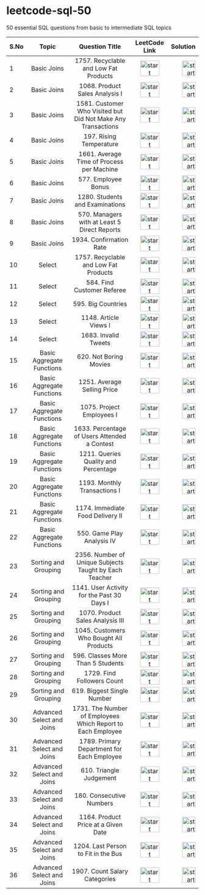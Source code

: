 # leetcode-sql-50
50 essential SQL questions from basic to intermediate SQL topics

| S.No | Topic | Question Title | LeetCode Link | Solution |
| :---         |     :---:      |     :---:      |  :---:      |         ---: |
| 1  |  Basic Joins | 1757. Recyclable and Low Fat Products  | <a href="https://leetcode.com/problems/replace-employee-id-with-the-unique-identifier/?envType=study-plan-v2&envId=top-sql-50"> <img align="center" src="https://ih1.redbubble.net/image.4319740961.7776/st,small,507x507-pad,600x600,f8f8f8.webp" alt="start practicing"  height="40" width="50" /> </a> <br>    |  <a href="https://github.com/Nisha789/leetcode-sql-50/blob/main/1378.%20Replace%20Employee%20ID%20With%20The%20Unique%20Identifier.sql"> <img align="center" src="https://symbols.getvecta.com/stencil_28/61_sql-database-generic.90b41636a8.svg" alt="start practicing"  height="40" width="35" /> </a> <br>    | 
| 2  |  Basic Joins | 1068. Product Sales Analysis I  | <a href="https://leetcode.com/problems/product-sales-analysis-i/description/?envType=study-plan-v2&envId=top-sql-50"> <img align="center" src="https://ih1.redbubble.net/image.4319740961.7776/st,small,507x507-pad,600x600,f8f8f8.webp" alt="start practicing"  height="40" width="50" /> </a> <br>    |  <a href="https://github.com/Nisha789/leetcode-sql-50/blob/main/1068.%20Product%20Sales%20Analysis%20I.sql"> <img align="center" src="https://symbols.getvecta.com/stencil_28/61_sql-database-generic.90b41636a8.svg" alt="start practicing"  height="40" width="35" /> </a> <br>    | 
| 3  |  Basic Joins | 1581. Customer Who Visited but Did Not Make Any Transactions  | <a href="https://leetcode.com/problems/customer-who-visited-but-did-not-make-any-transactions/?envType=study-plan-v2&envId=top-sql-50"> <img align="center" src="https://ih1.redbubble.net/image.4319740961.7776/st,small,507x507-pad,600x600,f8f8f8.webp" alt="start practicing"  height="40" width="50" /> </a> <br>    |  <a href="https://github.com/Nisha789/leetcode-sql-50/blob/main/1581.%20Customer%20Who%20Visited%20but%20Did%20Not%20Make%20Any%20Transactions.sql"> <img align="center" src="https://symbols.getvecta.com/stencil_28/61_sql-database-generic.90b41636a8.svg" alt="start practicing"  height="40" width="35" /> </a> <br>    |
| 4  |  Basic Joins | 197. Rising Temperature  | <a href="https://leetcode.com/problems/rising-temperature/?envType=study-plan-v2&envId=top-sql-50"> <img align="center" src="https://ih1.redbubble.net/image.4319740961.7776/st,small,507x507-pad,600x600,f8f8f8.webp" alt="start practicing"  height="40" width="50" /> </a> <br>    |  <a href="https://github.com/Nisha789/leetcode-sql-50/blob/main/197.%20Rising%20Temperature.sql"> <img align="center" src="https://symbols.getvecta.com/stencil_28/61_sql-database-generic.90b41636a8.svg" alt="start practicing"  height="40" width="35" /> </a> <br>    |
| 5  |  Basic Joins | 1661. Average Time of Process per Machine  | <a href="https://leetcode.com/problems/average-time-of-process-per-machine/?envType=study-plan-v2&envId=top-sql-50"> <img align="center" src="https://ih1.redbubble.net/image.4319740961.7776/st,small,507x507-pad,600x600,f8f8f8.webp" alt="start practicing"  height="40" width="50" /> </a> <br>    |  <a href="https://github.com/Nisha789/leetcode-sql-50/blob/main/1661.%20Average%20Time%20of%20Process%20per%20Machine.sql"> <img align="center" src="https://symbols.getvecta.com/stencil_28/61_sql-database-generic.90b41636a8.svg" alt="start practicing"  height="40" width="35" /> </a> <br>    |
| 6  |  Basic Joins | 577. Employee Bonus  | <a href="https://leetcode.com/problems/employee-bonus/?envType=study-plan-v2&envId=top-sql-50"> <img align="center" src="https://ih1.redbubble.net/image.4319740961.7776/st,small,507x507-pad,600x600,f8f8f8.webp" alt="start practicing"  height="40" width="50" /> </a> <br>    |  <a href="https://github.com/Nisha789/leetcode-sql-50/blob/main/577.%20Employee%20Bonus.sql"> <img align="center" src="https://symbols.getvecta.com/stencil_28/61_sql-database-generic.90b41636a8.svg" alt="start practicing"  height="40" width="35" /> </a> <br>    |
| 7  |  Basic Joins | 1280. Students and Examinations  | <a href="https://leetcode.com/problems/students-and-examinations/description/?envType=study-plan-v2&envId=top-sql-50"> <img align="center" src="https://ih1.redbubble.net/image.4319740961.7776/st,small,507x507-pad,600x600,f8f8f8.webp" alt="start practicing"  height="40" width="50" /> </a> <br>    |  <a href="https://github.com/Nisha789/leetcode-sql-50/blob/main/1280.%20Students%20and%20Examinations.sql"> <img align="center" src="https://symbols.getvecta.com/stencil_28/61_sql-database-generic.90b41636a8.svg" alt="start practicing"  height="40" width="35" /> </a> <br>    |
| 8  |  Basic Joins | 570. Managers with at Least 5 Direct Reports  | <a href="https://leetcode.com/problems/managers-with-at-least-5-direct-reports/submissions/1577392094/?envType=study-plan-v2&envId=top-sql-50"> <img align="center" src="https://ih1.redbubble.net/image.4319740961.7776/st,small,507x507-pad,600x600,f8f8f8.webp" alt="start practicing"  height="40" width="50" /> </a> <br>    |  <a href="https://github.com/Nisha789/leetcode-sql-50/blob/main/570.%20Managers%20with%20at%20Least%205%20Direct%20Reports.sql"> <img align="center" src="https://symbols.getvecta.com/stencil_28/61_sql-database-generic.90b41636a8.svg" alt="start practicing"  height="40" width="35" /> </a> <br>    |
| 9  |  Basic Joins | 1934. Confirmation Rate  | <a href="https://leetcode.com/problems/confirmation-rate/?envType=study-plan-v2&envId=top-sql-50"> <img align="center" src="https://ih1.redbubble.net/image.4319740961.7776/st,small,507x507-pad,600x600,f8f8f8.webp" alt="start practicing"  height="40" width="50" /> </a> <br>    |  <a href="https://github.com/Nisha789/leetcode-sql-50/blob/main/1934.%20Confirmation%20Rate.sql"> <img align="center" src="https://symbols.getvecta.com/stencil_28/61_sql-database-generic.90b41636a8.svg" alt="start practicing"  height="40" width="35" /> </a> <br>    |
| 10  |  Select | 1757. Recyclable and Low Fat Products  | <a href="https://leetcode.com/problems/recyclable-and-low-fat-products/description/?envType=study-plan-v2&envId=top-sql-50"> <img align="center" src="https://ih1.redbubble.net/image.4319740961.7776/st,small,507x507-pad,600x600,f8f8f8.webp" alt="start practicing"  height="40" width="50" /> </a> <br>    |  <a href="https://github.com/Nisha789/leetcode-sql-50/blob/main/select/1757.%20Recyclable%20and%20Low%20Fat%20Products.sql"> <img align="center" src="https://symbols.getvecta.com/stencil_28/61_sql-database-generic.90b41636a8.svg" alt="start practicing"  height="40" width="35" /> </a> <br>    |
| 11  |  Select | 584. Find Customer Referee  | <a href="https://leetcode.com/problems/find-customer-referee/description/?envType=study-plan-v2&envId=top-sql-50"> <img align="center" src="https://ih1.redbubble.net/image.4319740961.7776/st,small,507x507-pad,600x600,f8f8f8.webp" alt="start practicing"  height="40" width="50" /> </a> <br>    |  <a href="https://github.com/Nisha789/leetcode-sql-50/blob/main/select/584.%20Find%20Customer%20Referee.sql"> <img align="center" src="https://symbols.getvecta.com/stencil_28/61_sql-database-generic.90b41636a8.svg" alt="start practicing"  height="40" width="35" /> </a> <br>    |
| 12  |  Select | 595. Big Countries  | <a href="https://leetcode.com/problems/big-countries/description/?envType=study-plan-v2&envId=top-sql-50"> <img align="center" src="https://ih1.redbubble.net/image.4319740961.7776/st,small,507x507-pad,600x600,f8f8f8.webp" alt="start practicing"  height="40" width="50" /> </a> <br>    |  <a href="https://github.com/Nisha789/leetcode-sql-50/blob/main/select/595.%20Big%20Countries.sql"> <img align="center" src="https://symbols.getvecta.com/stencil_28/61_sql-database-generic.90b41636a8.svg" alt="start practicing"  height="40" width="35" /> </a> <br>    |
| 13  |  Select | 1148. Article Views I  | <a href="https://leetcode.com/problems/article-views-i/description/?envType=study-plan-v2&envId=top-sql-50"> <img align="center" src="https://ih1.redbubble.net/image.4319740961.7776/st,small,507x507-pad,600x600,f8f8f8.webp" alt="start practicing"  height="40" width="50" /> </a> <br>    |  <a href="https://github.com/Nisha789/leetcode-sql-50/blob/main/select/1148.%20Article%20Views%20I.sql"> <img align="center" src="https://symbols.getvecta.com/stencil_28/61_sql-database-generic.90b41636a8.svg" alt="start practicing"  height="40" width="35" /> </a> <br>    |
| 14  |  Select | 1683. Invalid Tweets  | <a href="https://leetcode.com/problems/invalid-tweets/description/?envType=study-plan-v2&envId=top-sql-50"> <img align="center" src="https://ih1.redbubble.net/image.4319740961.7776/st,small,507x507-pad,600x600,f8f8f8.webp" alt="start practicing"  height="40" width="50" /> </a> <br>    |  <a href="https://github.com/Nisha789/leetcode-sql-50/blob/main/select/1683.%20Invalid%20Tweets.sql"> <img align="center" src="https://symbols.getvecta.com/stencil_28/61_sql-database-generic.90b41636a8.svg" alt="start practicing"  height="40" width="35" /> </a> <br>    |
| 15  |  Basic Aggregate Functions | 620. Not Boring Movies  | <a href="https://leetcode.com/problems/not-boring-movies/description/?envType=study-plan-v2&envId=top-sql-50"> <img align="center" src="https://ih1.redbubble.net/image.4319740961.7776/st,small,507x507-pad,600x600,f8f8f8.webp" alt="start practicing"  height="40" width="50" /> </a> <br>    |  <a href="https://github.com/Nisha789/leetcode-sql-50/blob/main/basic_aggregate_functions/620.%20Not%20Boring%20Movies.sql"> <img align="center" src="https://symbols.getvecta.com/stencil_28/61_sql-database-generic.90b41636a8.svg" alt="start practicing"  height="40" width="35" /> </a> <br>    |
| 16  |  Basic Aggregate Functions | 1251. Average Selling Price  | <a href="https://leetcode.com/problems/average-selling-price/description/?envType=study-plan-v2&envId=top-sql-50"> <img align="center" src="https://ih1.redbubble.net/image.4319740961.7776/st,small,507x507-pad,600x600,f8f8f8.webp" alt="start practicing"  height="40" width="50" /> </a> <br>    |  <a href="https://github.com/Nisha789/leetcode-sql-50/blob/main/basic_aggregate_functions/1251.%20Average%20Selling%20Price.sql"> <img align="center" src="https://symbols.getvecta.com/stencil_28/61_sql-database-generic.90b41636a8.svg" alt="start practicing"  height="40" width="35" /> </a> <br>    |
| 17  |  Basic Aggregate Functions | 1075. Project Employees I  | <a href="https://leetcode.com/problems/project-employees-i/?envType=study-plan-v2&envId=top-sql-50"> <img align="center" src="https://ih1.redbubble.net/image.4319740961.7776/st,small,507x507-pad,600x600,f8f8f8.webp" alt="start practicing"  height="40" width="50" /> </a> <br>    |  <a href="https://github.com/Nisha789/leetcode-sql-50/blob/main/basic_aggregate_functions/1075.%20Project%20Employees%20I.sql"> <img align="center" src="https://symbols.getvecta.com/stencil_28/61_sql-database-generic.90b41636a8.svg" alt="start practicing"  height="40" width="35" /> </a> <br>    |
| 18  |  Basic Aggregate Functions | 1633. Percentage of Users Attended a Contest  | <a href="https://leetcode.com/problems/percentage-of-users-attended-a-contest/description/?envType=study-plan-v2&envId=top-sql-50"> <img align="center" src="https://ih1.redbubble.net/image.4319740961.7776/st,small,507x507-pad,600x600,f8f8f8.webp" alt="start practicing"  height="40" width="50" /> </a> <br>    |  <a href="https://github.com/Nisha789/leetcode-sql-50/blob/main/basic_aggregate_functions/1633.%20Percentage%20of%20Users%20Attended%20a%20Contest.sql"> <img align="center" src="https://symbols.getvecta.com/stencil_28/61_sql-database-generic.90b41636a8.svg" alt="start practicing"  height="40" width="35" /> </a> <br>    |
| 19  |  Basic Aggregate Functions | 1211. Queries Quality and Percentage  | <a href="https://leetcode.com/problems/queries-quality-and-percentage/description/?envType=study-plan-v2&envId=top-sql-50"> <img align="center" src="https://ih1.redbubble.net/image.4319740961.7776/st,small,507x507-pad,600x600,f8f8f8.webp" alt="start practicing"  height="40" width="50" /> </a> <br>    |  <a href="https://github.com/Nisha789/leetcode-sql-50/blob/main/basic_aggregate_functions/1211.%20Queries%20Quality%20and%20Percentage.sql"> <img align="center" src="https://symbols.getvecta.com/stencil_28/61_sql-database-generic.90b41636a8.svg" alt="start practicing"  height="40" width="35" /> </a> <br>    |
| 20  |  Basic Aggregate Functions | 1193. Monthly Transactions I  | <a href="https://leetcode.com/problems/monthly-transactions-i/?envType=study-plan-v2&envId=top-sql-50"> <img align="center" src="https://ih1.redbubble.net/image.4319740961.7776/st,small,507x507-pad,600x600,f8f8f8.webp" alt="start practicing"  height="40" width="50" /> </a> <br>    |  <a href="https://github.com/Nisha789/leetcode-sql-50/blob/main/basic_aggregate_functions/1193.%20Monthly%20Transactions%20I.sql"> <img align="center" src="https://symbols.getvecta.com/stencil_28/61_sql-database-generic.90b41636a8.svg" alt="start practicing"  height="40" width="35" /> </a> <br>    |
| 21  |  Basic Aggregate Functions | 1174. Immediate Food Delivery II | <a href="https://leetcode.com/problems/immediate-food-delivery-ii/description/?envType=study-plan-v2&envId=top-sql-50"> <img align="center" src="https://ih1.redbubble.net/image.4319740961.7776/st,small,507x507-pad,600x600,f8f8f8.webp" alt="start practicing"  height="40" width="50" /> </a> <br>    |  <a href="https://github.com/Nisha789/leetcode-sql-50/blob/main/basic_aggregate_functions/1174.%20Immediate%20Food%20Delivery%20II.sql"> <img align="center" src="https://symbols.getvecta.com/stencil_28/61_sql-database-generic.90b41636a8.svg" alt="start practicing"  height="40" width="35" /> </a> <br>    |
| 22  |  Basic Aggregate Functions | 550. Game Play Analysis IV | <a href="https://leetcode.com/problems/game-play-analysis-iv/description/?envType=study-plan-v2&envId=top-sql-50"> <img align="center" src="https://ih1.redbubble.net/image.4319740961.7776/st,small,507x507-pad,600x600,f8f8f8.webp" alt="start practicing"  height="40" width="50" /> </a> <br>    |  <a href="https://github.com/Nisha789/leetcode-sql-50/blob/main/basic_aggregate_functions/550.%20Game%20Play%20Analysis%20IV.sql"> <img align="center" src="https://symbols.getvecta.com/stencil_28/61_sql-database-generic.90b41636a8.svg" alt="start practicing"  height="40" width="35" /> </a> <br>    |
| 23  |  Sorting and Grouping | 2356. Number of Unique Subjects Taught by Each Teacher | <a href="https://leetcode.com/problems/number-of-unique-subjects-taught-by-each-teacher/description/?envType=study-plan-v2&envId=top-sql-50"> <img align="center" src="https://ih1.redbubble.net/image.4319740961.7776/st,small,507x507-pad,600x600,f8f8f8.webp" alt="start practicing"  height="40" width="50" /> </a> <br>    |  <a href="https://github.com/Nisha789/leetcode-sql-50/blob/main/sorting-and-grouping/2356.%20Number%20of%20Unique%20Subjects%20Taught%20by%20Each%20Teacher.sql"> <img align="center" src="https://symbols.getvecta.com/stencil_28/61_sql-database-generic.90b41636a8.svg" alt="start practicing"  height="40" width="35" /> </a> <br>    |
| 24  |  Sorting and Grouping | 1141. User Activity for the Past 30 Days I | <a href="https://leetcode.com/problems/user-activity-for-the-past-30-days-i/description/?envType=study-plan-v2&envId=top-sql-50"> <img align="center" src="https://ih1.redbubble.net/image.4319740961.7776/st,small,507x507-pad,600x600,f8f8f8.webp" alt="start practicing"  height="40" width="50" /> </a> <br>    |  <a href="https://github.com/Nisha789/leetcode-sql-50/blob/main/sorting-and-grouping/1141.%20User%20Activity%20for%20the%20Past%2030%20Days%20I.sql"> <img align="center" src="https://symbols.getvecta.com/stencil_28/61_sql-database-generic.90b41636a8.svg" alt="start practicing"  height="40" width="35" /> </a> <br>    |
| 25  |  Sorting and Grouping | 1070. Product Sales Analysis III | <a href="https://leetcode.com/problems/product-sales-analysis-iii/description/?envType=study-plan-v2&envId=top-sql-50"> <img align="center" src="https://ih1.redbubble.net/image.4319740961.7776/st,small,507x507-pad,600x600,f8f8f8.webp" alt="start practicing"  height="40" width="50" /> </a> <br>    |  <a href="https://github.com/Nisha789/leetcode-sql-50/blob/main/sorting-and-grouping/1070.%20Product%20Sales%20Analysis%20III.sql"> <img align="center" src="https://symbols.getvecta.com/stencil_28/61_sql-database-generic.90b41636a8.svg" alt="start practicing"  height="40" width="35" /> </a> <br>    |
| 26  |  Sorting and Grouping | 1045. Customers Who Bought All Products | <a href="https://leetcode.com/problems/customers-who-bought-all-products/description/?envType=study-plan-v2&envId=top-sql-50"> <img align="center" src="https://ih1.redbubble.net/image.4319740961.7776/st,small,507x507-pad,600x600,f8f8f8.webp" alt="start practicing"  height="40" width="50" /> </a> <br>    |  <a href="https://github.com/Nisha789/leetcode-sql-50/blob/main/sorting-and-grouping/1045.%20Customers%20Who%20Bought%20All%20Products.sql"> <img align="center" src="https://symbols.getvecta.com/stencil_28/61_sql-database-generic.90b41636a8.svg" alt="start practicing"  height="40" width="35" /> </a> <br>    |
| 27  |  Sorting and Grouping | 596. Classes More Than 5 Students | <a href="https://leetcode.com/problems/classes-more-than-5-students/description/?envType=study-plan-v2&envId=top-sql-50"> <img align="center" src="https://ih1.redbubble.net/image.4319740961.7776/st,small,507x507-pad,600x600,f8f8f8.webp" alt="start practicing"  height="40" width="50" /> </a> <br>    |  <a href="https://github.com/Nisha789/leetcode-sql-50/blob/main/sorting-and-grouping/2356.%20Number%20of%20Unique%20Subjects%20Taught%20by%20Each%20Teacher.sql"> <img align="center" src="https://symbols.getvecta.com/stencil_28/61_sql-database-generic.90b41636a8.svg" alt="start practicing"  height="40" width="35" /> </a> <br>    |
| 28  |  Sorting and Grouping | 1729. Find Followers Count | <a href="https://leetcode.com/problems/game-play-analysis-iv/description/?envType=study-plan-v2&envId=top-sql-50"> <img align="center" src="https://ih1.redbubble.net/image.4319740961.7776/st,small,507x507-pad,600x600,f8f8f8.webp" alt="start practicing"  height="40" width="50" /> </a> <br>    |  <a href="https://github.com/Nisha789/leetcode-sql-50/blob/main/sorting-and-grouping/596.%20Classes%20More%20Than%205%20Students.sql"> <img align="center" src="https://symbols.getvecta.com/stencil_28/61_sql-database-generic.90b41636a8.svg" alt="start practicing"  height="40" width="35" /> </a> <br>    |
| 29  |  Sorting and Grouping | 619. Biggest Single Number | <a href="https://leetcode.com/problems/biggest-single-number/description/?envType=study-plan-v2&envId=top-sql-50"> <img align="center" src="https://ih1.redbubble.net/image.4319740961.7776/st,small,507x507-pad,600x600,f8f8f8.webp" alt="start practicing"  height="40" width="50" /> </a> <br>    |  <a href="https://github.com/Nisha789/leetcode-sql-50/blob/main/sorting-and-grouping/619.%20Biggest%20Single%20Number.sql"> <img align="center" src="https://symbols.getvecta.com/stencil_28/61_sql-database-generic.90b41636a8.svg" alt="start practicing"  height="40" width="35" /> </a> <br>    |
| 30  |  Advanced Select and Joins | 1731. The Number of Employees Which Report to Each Employee | <a href="https://leetcode.com/problems/the-number-of-employees-which-report-to-each-employee/description/?envType=study-plan-v2&envId=top-sql-50"> <img align="center" src="https://ih1.redbubble.net/image.4319740961.7776/st,small,507x507-pad,600x600,f8f8f8.webp" alt="start practicing"  height="40" width="50" /> </a> <br>    |  <a href="https://github.com/Nisha789/leetcode-sql-50/blob/main/advanced-select-and-joins/1731.%20The%20Number%20of%20Employees%20Which%20Report%20to%20Each%20Employee.sql"> <img align="center" src="https://symbols.getvecta.com/stencil_28/61_sql-database-generic.90b41636a8.svg" alt="start practicing"  height="40" width="35" /> </a> <br>    |
| 31  |  Advanced Select and Joins | 1789. Primary Department for Each Employee | <a href="https://leetcode.com/problems/primary-department-for-each-employee/description/?envType=study-plan-v2&envId=top-sql-50"> <img align="center" src="https://ih1.redbubble.net/image.4319740961.7776/st,small,507x507-pad,600x600,f8f8f8.webp" alt="start practicing"  height="40" width="50" /> </a> <br>    |  <a href="https://github.com/Nisha789/leetcode-sql-50/blob/main/advanced-select-and-joins/1789.%20Primary%20Department%20for%20Each%20Employee.sql"> <img align="center" src="https://symbols.getvecta.com/stencil_28/61_sql-database-generic.90b41636a8.svg" alt="start practicing"  height="40" width="35" /> </a> <br>    |
| 32  |  Advanced Select and Joins | 610. Triangle Judgement | <a href="https://leetcode.com/problems/triangle-judgement/description/?envType=study-plan-v2&envId=top-sql-50"> <img align="center" src="https://ih1.redbubble.net/image.4319740961.7776/st,small,507x507-pad,600x600,f8f8f8.webp" alt="start practicing"  height="40" width="50" /> </a> <br>    |  <a href="https://github.com/Nisha789/leetcode-sql-50/blob/main/advanced-select-and-joins/610.%20Triangle%20Judgement.sql"> <img align="center" src="https://symbols.getvecta.com/stencil_28/61_sql-database-generic.90b41636a8.svg" alt="start practicing"  height="40" width="35" /> </a> <br>    |
| 33  |  Advanced Select and Joins | 180. Consecutive Numbers | <a href="https://leetcode.com/problems/consecutive-numbers/description/?envType=study-plan-v2&envId=top-sql-50"> <img align="center" src="https://ih1.redbubble.net/image.4319740961.7776/st,small,507x507-pad,600x600,f8f8f8.webp" alt="start practicing"  height="40" width="50" /> </a> <br>    |  <a href="https://github.com/Nisha789/leetcode-sql-50/blob/main/advanced-select-and-joins/180.%20Consecutive%20Numbers.sql"> <img align="center" src="https://symbols.getvecta.com/stencil_28/61_sql-database-generic.90b41636a8.svg" alt="start practicing"  height="40" width="35" /> </a> <br>    |
| 34  |  Advanced Select and Joins | 1164. Product Price at a Given Date | <a href="https://leetcode.com/problems/product-price-at-a-given-date/description/?envType=study-plan-v2&envId=top-sql-50"> <img align="center" src="https://ih1.redbubble.net/image.4319740961.7776/st,small,507x507-pad,600x600,f8f8f8.webp" alt="start practicing"  height="40" width="50" /> </a> <br>    |  <a href="https://github.com/Nisha789/leetcode-sql-50/blob/main/advanced-select-and-joins/1164.%20Product%20Price%20at%20a%20Given%20Date.sql"> <img align="center" src="https://symbols.getvecta.com/stencil_28/61_sql-database-generic.90b41636a8.svg" alt="start practicing"  height="40" width="35" /> </a> <br>    |
| 35  |  Advanced Select and Joins | 1204. Last Person to Fit in the Bus | <a href="https://leetcode.com/problems/last-person-to-fit-in-the-bus/description/?envType=study-plan-v2&envId=top-sql-50"> <img align="center" src="https://ih1.redbubble.net/image.4319740961.7776/st,small,507x507-pad,600x600,f8f8f8.webp" alt="start practicing"  height="40" width="50" /> </a> <br>    |  <a href="https://github.com/Nisha789/leetcode-sql-50/blob/main/advanced-select-and-joins/1204.%20Last%20Person%20to%20Fit%20in%20the%20Bus.sql"> <img align="center" src="https://symbols.getvecta.com/stencil_28/61_sql-database-generic.90b41636a8.svg" alt="start practicing"  height="40" width="35" /> </a> <br>    |
| 36  |  Advanced Select and Joins | 1907. Count Salary Categories | <a href="https://leetcode.com/problems/count-salary-categories/?envType=study-plan-v2&envId=top-sql-50"> <img align="center" src="https://ih1.redbubble.net/image.4319740961.7776/st,small,507x507-pad,600x600,f8f8f8.webp" alt="start practicing"  height="40" width="50" /> </a> <br>    |  <a href="https://github.com/Nisha789/leetcode-sql-50/blob/main/advanced-select-and-joins/1907.%20Count%20Salary%20Categories.sql"> <img align="center" src="https://symbols.getvecta.com/stencil_28/61_sql-database-generic.90b41636a8.svg" alt="start practicing"  height="40" width="35" /> </a> <br>    |
